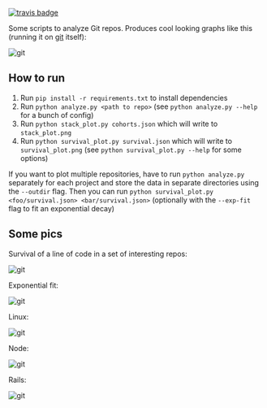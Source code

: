 [![travis badge](https://img.shields.io/travis/erikbern/git-of-theseus/master.svg?style=flat)](https://travis-ci.org/erikbern/git-of-theseus)

Some scripts to analyze Git repos. Produces cool looking graphs like this (running it on [git](https://github.com/git/git) itself):

![git](https://raw.githubusercontent.com/erikbern/git-of-theseus/master/pics/git-git.png)

How to run
----------

1. Run `pip install -r requirements.txt` to install dependencies
2. Run `python analyze.py <path to repo>` (see `python analyze.py --help` for a bunch of config)
3. Run `python stack_plot.py cohorts.json` which will write to `stack_plot.png`
4. Run `python survival_plot.py survival.json` which will write to `survival_plot.png` (see `python survival_plot.py --help` for some options)

If you want to plot multiple repositories, have to run `python analyze.py` separately for each project and store the data in separate directories using the `--outdir` flag. Then you can run `python survival_plot.py <foo/survival.json> <bar/survival.json>` (optionally with the `--exp-fit` flag to fit an exponential decay)

Some pics
---------

Survival of a line of code in a set of interesting repos:

![git](https://raw.githubusercontent.com/erikbern/git-of-theseus/master/pics/git-projects-survival.png)

Exponential fit:

![git](https://raw.githubusercontent.com/erikbern/git-of-theseus/master/pics/git-projects-survival-exp-fit.png)

Linux:

![git](https://raw.githubusercontent.com/erikbern/git-of-theseus/master/pics/git-linux.png)

Node:

![git](https://raw.githubusercontent.com/erikbern/git-of-theseus/master/pics/git-node.png)

Rails:

![git](https://raw.githubusercontent.com/erikbern/git-of-theseus/master/pics/git-rails.png)

